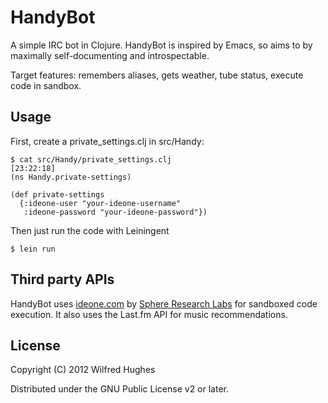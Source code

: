 # HandyBot

A simple IRC bot in Clojure. HandyBot is inspired by Emacs, so aims to
by maximally self-documenting and introspectable.

Target features: remembers aliases, gets weather, tube status, execute
code in sandbox.

## Usage

First, create a private_settings.clj in src/Handy:

    $ cat src/Handy/private_settings.clj                                                                                                                                                                    [23:22:18]
    (ns Handy.private-settings)
    
    (def private-settings
      {:ideone-user "your-ideone-username"
       :ideone-password "your-ideone-password"})
    
Then just run the code with Leiningent

    $ lein run
    
## Third party APIs

HandyBot uses [ideone.com](http://ideone.com) by
[Sphere Research Labs](http://sphere-research.com) for sandboxed code
execution. It also uses the Last.fm API for music recommendations.

## License

Copyright (C) 2012 Wilfred Hughes

Distributed under the GNU Public License v2 or later.
